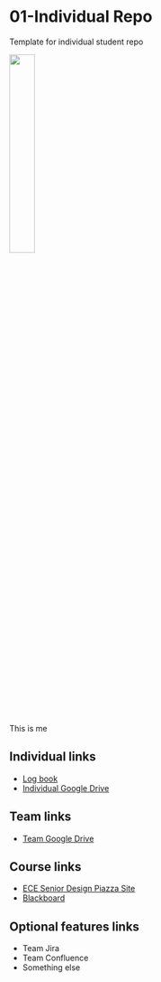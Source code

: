# 01-Individual Repo
Template for individual student repo

<img src="./images/DSC06703.JPEG" width="30%">
<p> This is me </p>

## Individual links
- [Log book](https://docs.google.com/document/d/1OJYutbN_MY-syObeb2vI8-ofAb3iw49PD-LApHr5WCU/edit?usp=drive_link)
- [Individual Google Drive](https://drive.google.com/drive/folders/1okUUva7O-ZyjDc2IDMS07VNr4SvjydzP?usp=drive_link)

## Team links
- [Team Google Drive](https://drive.google.com/drive/folders/1DOMSv3BQg_NJUjcH5m1vT1EV-Kz_XhOu?usp=drive_link)

## Course links
- [ECE Senior Design Piazza Site](https://piazza.com/bu/fall2025/ec463/home)
- [Blackboard](http://learn.bu.edu/)

## Optional features links
- Team Jira
- Team Confluence
- Something else
